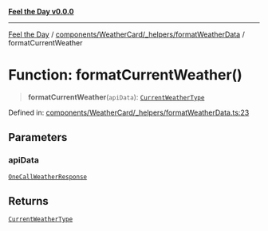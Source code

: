 [**Feel the Day v0.0.0**](../../../../../README.md)

***

[Feel the Day](../../../../../README.md) / [components/WeatherCard/\_helpers/formatWeatherData](../README.md) / formatCurrentWeather

# Function: formatCurrentWeather()

> **formatCurrentWeather**(`apiData`): [`CurrentWeatherType`](../../../CurrentWeather/types/currentWeather/interfaces/CurrentWeatherType.md)

Defined in: [components/WeatherCard/\_helpers/formatWeatherData.ts:23](https://github.com/HyeinKang/feel-the-day/blob/6b0d3fb3bda5bce2accd42bfbaa4c5a46f07891e/src/components/WeatherCard/_helpers/formatWeatherData.ts#L23)

## Parameters

### apiData

[`OneCallWeatherResponse`](../../../../../types/api/openWeather/oneCall/interfaces/OneCallWeatherResponse.md)

## Returns

[`CurrentWeatherType`](../../../CurrentWeather/types/currentWeather/interfaces/CurrentWeatherType.md)
